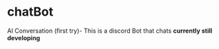 # chatBot
AI Conversation (first try)- This is a discord Bot that chats
**currently still developing**
